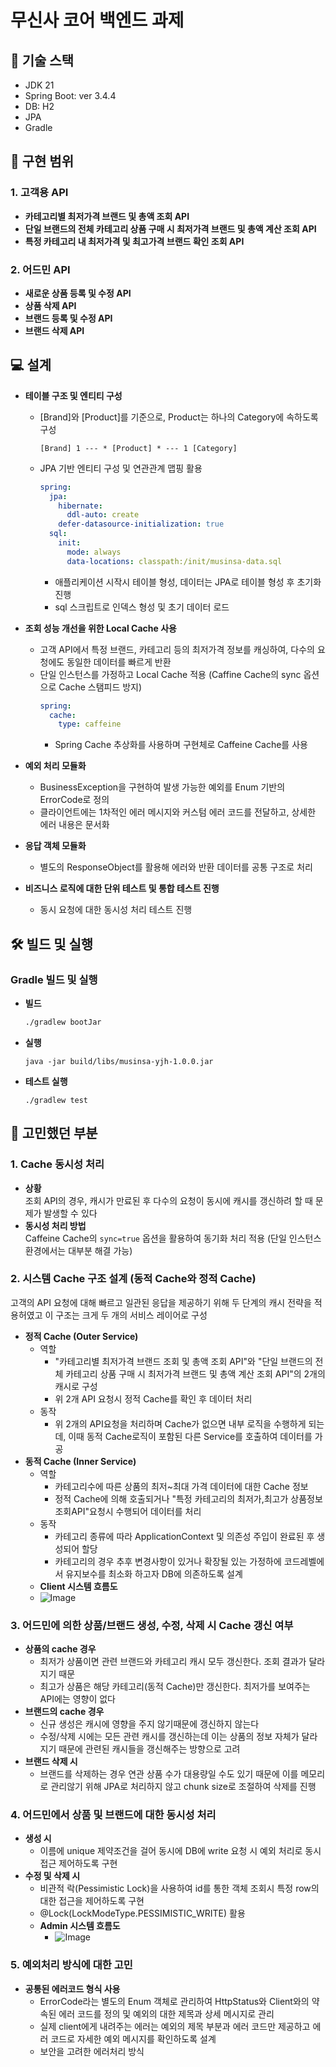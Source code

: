 # 무신사 코어 백엔드 과제

## 📎 기술 스택
- JDK 21
- Spring Boot: ver 3.4.4
- DB: H2
- JPA
- Gradle

## 📌 구현 범위

### 1. 고객용 API
- **카테고리별 최저가격 브랜드 및 총액 조회 API**
- **단일 브랜드의 전체 카테고리 상품 구매 시 최저가격 브랜드 및 총액 계산 조회 API**
- **특정 카테고리 내 최저가격 및 최고가격 브랜드 확인 조회 API**

### 2. 어드민 API
- **새로운 상품 등록 및 수정 API**
- **상품 삭제 API**
- **브랜드 등록 및 수정 API**
- **브랜드 삭제 API**

## 💻 설계
 
- **테이블 구조 및 엔티티 구성**
  - [Brand]와 [Product]를 기준으로, Product는 하나의 Category에 속하도록 구성
    ```
    [Brand] 1 --- * [Product] * --- 1 [Category]
    ```
  - JPA 기반 엔티티 구성 및 연관관계 맵핑 활용
    ``` yaml
    spring:
      jpa:
        hibernate:
          ddl-auto: create
        defer-datasource-initialization: true
      sql:
        init:
          mode: always
          data-locations: classpath:/init/musinsa-data.sql   
    ```
    - 애플리케이션 시작시 테이블 형성, 데이터는 JPA로 테이블 형성 후 초기화 진행
    - sql 스크립트로 인덱스 형성 및 초기 데이터 로드

- **조회 성능 개선을 위한 Local Cache 사용**
  - 고객 API에서 특정 브랜드, 카테고리 등의 최저가격 정보를 캐싱하여, 다수의 요청에도 동일한 데이터를 빠르게 반환
  - 단일 인스턴스를 가정하고 Local Cache 적용 (Caffine Cache의 sync 옵션으로 Cache 스탬피드 방지)
    ``` yaml
    spring:
      cache:
        type: caffeine
    ```
    - Spring Cache 추상화를 사용하며 구현체로 Caffeine Cache를 사용

- **예외 처리 모듈화**
  - BusinessException을 구현하여 발생 가능한 예외를 Enum 기반의 ErrorCode로 정의
  - 클라이언트에는 1차적인 에러 메시지와 커스텀 에러 코드를 전달하고, 상세한 에러 내용은 문서화

- **응답 객체 모듈화**
  - 별도의 ResponseObject를 활용해 에러와 반환 데이터를 공통 구조로 처리

- **비즈니스 로직에 대한 단위 테스트 및 통합 테스트 진행**
  - 동시 요청에 대한 동시성 처리 테스트 진행

## 🛠️ 빌드 및 실행

### Gradle 빌드 및 실행
- **빌드**
  ```bash
  ./gradlew bootJar
  ```
- **실행**
  ```
  java -jar build/libs/musinsa-yjh-1.0.0.jar
  ```
- **테스트 실행**
  ```
  ./gradlew test
  ```

## 🧐 고민했던 부분

### 1. Cache 동시성 처리
- **상황**  
  조회 API의 경우, 캐시가 만료된 후 다수의 요청이 동시에 캐시를 갱신하려 할 때 문제가 발생할 수 있다
- **동시성 처리 방법**  
  Caffeine Cache의 `sync=true` 옵션을 활용하여 동기화 처리 적용 (단일 인스턴스 환경에서는 대부분 해결 가능)

### 2. 시스템 Cache 구조 설계 (동적 Cache와 정적 Cache)
고객의 API 요청에 대해 빠르고 일관된 응답을 제공하기 위해 두 단계의 캐시 전략을 적용허였고 이 구조는 크게 두 개의 서비스 레이어로 구성
- **정적 Cache (Outer Service)**
  - 역할
    - "카테고리별 최저가격 브랜드 조회 및 총액 조회 API"와 "단일 브랜드의 전체 카테고리 상품 구매 시 최저가격 브랜드 및 총액 계산 조회 API"의 2개의 캐시로 구성
    - 위 2개 API 요청시 정적 Cache를 확인 후 데이터 처리
  - 동작
    - 위 2개의 API요청을 처리하며 Cache가 없으면 내부 로직을 수행하게 되는데, 이때 동적 Cache로직이 포함된 다른 Service를 호출하여 데이터를 가공
- **동적 Cache (Inner Service)**
  - 역할
    - 카테고리수에 따른 상품의 최저~최대 가격 데이터에 대한 Cache 정보
    - 정적 Cache에 의해 호출되거나 "특정 카테고리의 최저가,최고가 상품정보 조회API"요청시 수행되어 데이터를 처리
  - 동작
    - 카테고리 종류에 따라 ApplicationContext 및 의존성 주입이 완료된 후 생성되어 할당
    - 카테고리의 경우 추후 변경사항이 있거나 확장될 있는 가정하에 코드레벨에서 유지보수를 최소화 하고자 DB에 의존하도록 설계
  -  **Client 시스템 흐름도**
    - ![Image](https://github.com/user-attachments/assets/d440e9f0-56d2-468d-93e7-fd5de1c1af84)

### 3. 어드민에 의한 상품/브랜드 생성, 수정, 삭제 시 Cache 갱신 여부
- **상품의 cache 경우**
  - 최저가 상품이면 관련 브랜드와 카테고리 캐시 모두 갱신한다. 조회 결과가 달라지기 때문
  - 최고가 상품은 해당 카테고리(동적 Cache)만 갱신한다. 최저가를 보여주는 API에는 영향이 없다
- **브랜드의 cache 경우**
  - 신규 생성은 캐시에 영향을 주지 않기때문에 갱신하지 않는다
  - 수정/삭제 시에는 모든 관련 캐시를 갱신하는데 이는 상품의 정보 자체가 달라지기 때문에 관련된 캐시들을 갱신해주는 방향으로 고려
- **브랜드 삭제 시**
  - 브랜드를 삭제하는 경우 연관 상품 수가 대용량일 수도 있기 때문에 이를 메모리로 관리않기 위해 JPA로 처리하지 않고 chunk size로 조절하여 삭제를 진행

### 4. 어드민에서 상품 및 브랜드에 대한 동시성 처리
- **생성 시**
  - 이름에 unique 제약조건을 걸어 동시에 DB에 write 요청 시 예외 처리로 동시 접근 제어하도록 구현
- **수정 및 삭제 시**
  - 비관적 락(Pessimistic Lock)을 사용하여 id를 통한 객체 조회시 특정 row의 대한 접근을 제어하도록 구현
  - @Lock(LockModeType.PESSIMISTIC_WRITE) 활용
  - **Admin 시스템 흐름도**
    - ![Image](https://github.com/user-attachments/assets/4ec6dac3-751d-4321-9eec-4d6bcbfa2a91)

### 5. 예외처리 방식에 대한 고민
- **공통된 에러코드 형식 사용**
  - ErrorCode라는 별도의 Enum 객체로 관리하여 HttpStatus와 Client와의 약속된 에러 코드를 정의 및 예외의 대한 제목과 상세 메시지로 관리
  - 실제 client에게 내려주는 에러는 예외의 제목 부분과 에러 코드만 제공하고 에러 코드로 자세한 예외 메시지를 확인하도록 설계
  - 보안을 고려한 에러처리 방식

 
